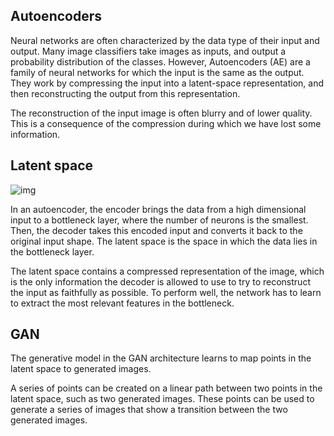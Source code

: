 ## Autoencoders

Neural networks are often characterized by the data type of their input and output. Many image classifiers take images as inputs, and output a probability distribution of the classes. However, Autoencoders (AE) are a family of neural networks for which the input is the same as the output. They work by compressing the input into a latent-space representation, and then reconstructing the output from this representation.

The reconstruction of the input image is often blurry and of lower quality. This is a consequence of the compression during which we have lost some information.

## Latent space

![img](https://hackernoon.com/hn-images/1*op0VO_QK4vMtCnXtmigDhA.png)

In an autoencoder, the encoder brings the data from a high dimensional input to a bottleneck layer, where the number of neurons is the smallest. Then, the decoder takes this encoded input and converts it back to the original input shape. The latent space is the space in which the data lies in the bottleneck layer.

The latent space contains a compressed representation of the image, which is the only information the decoder is allowed to use to try to reconstruct the input as faithfully as possible. To perform well, the network has to learn to extract the most relevant features in the bottleneck.

## GAN

The generative model in the GAN architecture learns to map points in the latent space to generated images.

A series of points can be created on a linear path between two points in the latent space, such as two generated images. These points can be used to generate a series of images that show a transition between the two generated images.